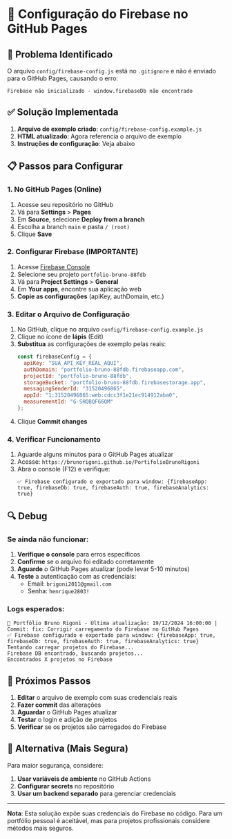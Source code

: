 # 🔧 Configuração do Firebase no GitHub Pages

## 🚨 Problema Identificado

O arquivo `config/firebase-config.js` está no `.gitignore` e não é enviado para o GitHub Pages, causando o erro:
```
Firebase não inicializado - window.firebaseDb não encontrado
```

## ✅ Solução Implementada

1. **Arquivo de exemplo criado**: `config/firebase-config.example.js`
2. **HTML atualizado**: Agora referencia o arquivo de exemplo
3. **Instruções de configuração**: Veja abaixo

## 📋 Passos para Configurar

### 1. **No GitHub Pages (Online)**
1. Acesse seu repositório no GitHub
2. Vá para **Settings** > **Pages**
3. Em **Source**, selecione **Deploy from a branch**
4. Escolha a branch `main` e pasta `/ (root)`
5. Clique **Save**

### 2. **Configurar Firebase (IMPORTANTE)**
1. Acesse [Firebase Console](https://console.firebase.google.com/)
2. Selecione seu projeto `portfolio-bruno-88fdb`
3. Vá para **Project Settings** > **General**
4. Em **Your apps**, encontre sua aplicação web
5. **Copie as configurações** (apiKey, authDomain, etc.)

### 3. **Editar o Arquivo de Configuração**
1. No GitHub, clique no arquivo `config/firebase-config.example.js`
2. Clique no ícone de **lápis** (Edit)
3. **Substitua** as configurações de exemplo pelas reais:
   ```javascript
   const firebaseConfig = {
     apiKey: "SUA_API_KEY_REAL_AQUI",
     authDomain: "portfolio-bruno-88fdb.firebaseapp.com",
     projectId: "portfolio-bruno-88fdb",
     storageBucket: "portfolio-bruno-88fdb.firebasestorage.app",
     messagingSenderId: "31520496865",
     appId: "1:31520496865:web:cdcc3f1e21ec914912aba0",
     measurementId: "G-SHQBQF66QM"
   };
   ```
4. Clique **Commit changes**

### 4. **Verificar Funcionamento**
1. Aguarde alguns minutos para o GitHub Pages atualizar
2. Acesse: `https://brunorigoni.github.io/PortifolioBrunoRigoni`
3. Abra o console (F12) e verifique:
   ```
   ✅ Firebase configurado e exportado para window: {firebaseApp: true, firebaseDb: true, firebaseAuth: true, firebaseAnalytics: true}
   ```

## 🔍 Debug

### Se ainda não funcionar:
1. **Verifique o console** para erros específicos
2. **Confirme** se o arquivo foi editado corretamente
3. **Aguarde** o GitHub Pages atualizar (pode levar 5-10 minutos)
4. **Teste** a autenticação com as credenciais:
   - Email: `brigoni2011@gmail.com`
   - Senha: `henrique2803!`

### Logs esperados:
```
🔄 Portfólio Bruno Rigoni - Última atualização: 19/12/2024 16:00:00 | Commit: fix: Corrigir carregamento do Firebase no GitHub Pages
✅ Firebase configurado e exportado para window: {firebaseApp: true, firebaseDb: true, firebaseAuth: true, firebaseAnalytics: true}
Tentando carregar projetos do Firebase...
Firebase DB encontrado, buscando projetos...
Encontrados X projetos no Firebase
```

## 📝 Próximos Passos

1. **Editar** o arquivo de exemplo com suas credenciais reais
2. **Fazer commit** das alterações
3. **Aguardar** o GitHub Pages atualizar
4. **Testar** o login e adição de projetos
5. **Verificar** se os projetos são carregados do Firebase

## 🚀 Alternativa (Mais Segura)

Para maior segurança, considere:
1. **Usar variáveis de ambiente** no GitHub Actions
2. **Configurar secrets** no repositório
3. **Usar um backend separado** para gerenciar credenciais

---

**Nota**: Esta solução expõe suas credenciais do Firebase no código. Para um portfólio pessoal é aceitável, mas para projetos profissionais considere métodos mais seguros.
